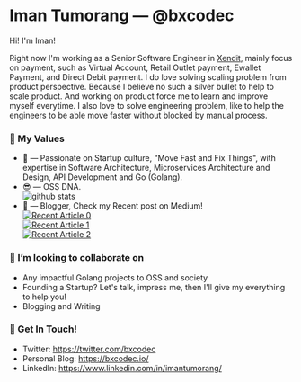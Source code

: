 # Iman Tumorang &mdash; @bxcodec

Hi! I'm Iman!

Right now I'm working as a Senior Software Engineer in [Xendit](https://xendit.co), mainly focus on payment, such as Virtual Account, Retail Outlet payment, Ewallet Payment, and Direct Debit payment. I do love solving scaling problem from product perspective. Because I believe no such a silver bullet to help to scale product. And working on product force me to learn and improve myself everytime. I also love to solve engineering problem, like to help the engineers to be able move faster without blocked by manual process. 



### 🌱 My Values
- 🤔 &mdash; Passionate on Startup culture, “Move Fast and Fix Things", with expertise in Software Architecture, Microservices Architecture and Design, API Development and Go (Golang). <br> 
- 😎 &mdash; OSS DNA. <br> ![github stats](https://github-readme-stats.vercel.app/api?username=bxcodec&show_icons=true)
- 📝 &mdash; Blogger, Check my Recent post on Medium! 
    <br> <a target="_blank" href="https://bxcodec.vercel.app/medium/0"><img src="https://bxcodec.vercel.app/medium/0" alt="Recent Article 0"></a>
    <br> <a target="_blank" href="https://bxcodec.vercel.app/medium/1"><img src="https://bxcodec.vercel.app/medium/1" alt="Recent Article 1"></a>
    <br> <a target="_blank" href="https://bxcodec.vercel.app/medium/2"><img src="https://bxcodec.vercel.app/medium/2" alt="Recent Article 2"></a>





### 👯 I’m looking to collaborate on
- Any impactful Golang projects to OSS and society
- Founding a Startup? Let's talk, impress me, then I'll give my everything to help you!
- Blogging and Writing 

### 📮 Get In Touch!
- Twitter: https://twitter.com/bxcodec
- Personal Blog: https://bxcodec.io/
- LinkedIn: https://www.linkedin.com/in/imantumorang/


